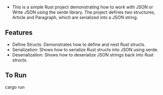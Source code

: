 - This is a simple Rust project demonstrating how to work with JSON or Write JSON using the serde library. The project defines two structures, Article and Paragraph, which are serialized into a JSON string.

## Features

- Define Structs: Demonstrates how to define and nest Rust structs.
- Serialization: Shows how to serialize Rust structs into JSON using serde.
- Deserialization: Shows how to deserialize JSON strings back into Rust structs.

## To Run
cargo run
